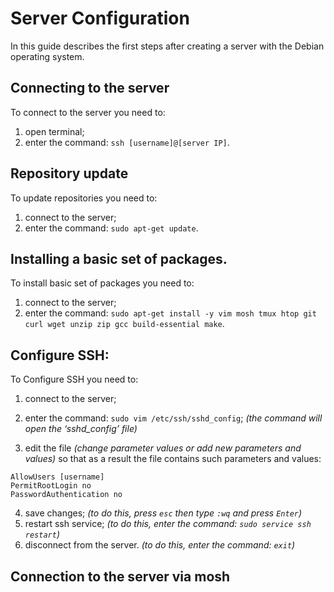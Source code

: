 # Server Configuration
In this guide describes the first steps after creating a server with the Debian operating system.
## Connecting to the server
To connect to the server you need to:
1. open terminal;
2. enter the command: ` ssh [username]@[server IP] `.
## Repository update
To update repositories you need to:
1. connect to the server;
2. enter the command: ` sudo apt-get update `.
## Installing a basic set of packages.
To install basic set of packages you need to:
1. connect to the server;
2. enter the command: ` sudo apt-get install -y vim mosh tmux htop git curl wget unzip zip gcc build-essential make `.
## Configure SSH:
To Configure SSH you need to:
1. connect to the server;
2. enter the command: ` sudo vim /etc/ssh/sshd_config `;  _(the command will open the ‘sshd_config’ file)_

3. edit the file _(change parameter values or add new parameters and values)_ so that as a result the file contains such parameters and values:

```
AllowUsers [username]
PermitRootLogin no
PasswordAuthentication no
```
4. save changes; _(to do this, press ` esc ` then type ` :wq ` and press ` Enter `)_
5. restart ssh service; _(to do this, enter the command: ` sudo service ssh restart `)_
6. disconnect from the server. _(to do this, enter the command: ` exit `)_
## Connection to the server via mosh


